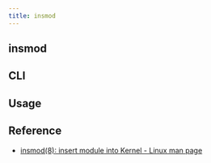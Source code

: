 ```yaml
---
title: insmod
---
```


## insmod

## CLI

## Usage

## Reference
* [insmod\(8\): insert module into Kernel \- Linux man page](https://linux.die.net/man/8/insmod)
